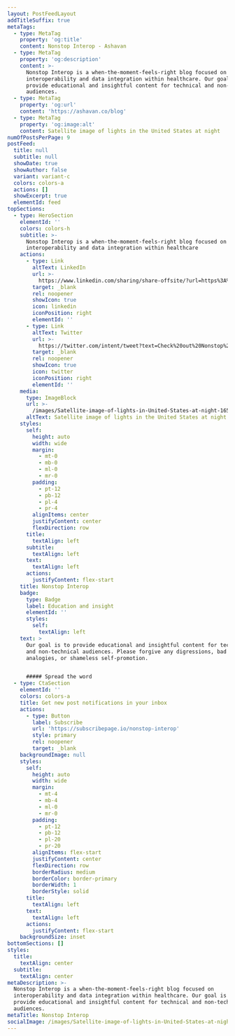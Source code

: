 ```yaml
---
layout: PostFeedLayout
addTitleSuffix: true
metaTags:
  - type: MetaTag
    property: 'og:title'
    content: Nonstop Interop - Ashavan
  - type: MetaTag
    property: 'og:description'
    content: >-
      Nonstop Interop is a when-the-moment-feels-right blog focused on
      interoperability and data integration within healthcare. Our goal is to
      provide educational and insightful content for technical and non-technical
      audiences.
  - type: MetaTag
    property: 'og:url'
    content: 'https://ashavan.co/blog'
  - type: MetaTag
    property: 'og:image:alt'
    content: Satellite image of lights in the United States at night
numOfPostsPerPage: 9
postFeed:
  title: null
  subtitle: null
  showDate: true
  showAuthor: false
  variant: variant-c
  colors: colors-a
  actions: []
  showExcerpt: true
  elementId: feed
topSections:
  - type: HeroSection
    elementId: ''
    colors: colors-h
    subtitle: >-
      Nonstop Interop is a when-the-moment-feels-right blog focused on
      interoperability and data integration within healthcare
    actions:
      - type: Link
        altText: LinkedIn
        url: >-
          https://www.linkedin.com/sharing/share-offsite/?url=https%3A%2F%2Fashavan.co%2Fblog
        target: _blank
        rel: noopener
        showIcon: true
        icon: linkedin
        iconPosition: right
        elementId: ''
      - type: Link
        altText: Twitter
        url: >-
          https://twitter.com/intent/tweet?text=Check%20out%20Nonstop%20Interop%2C%20a%20blog%20focused%20on%20interoperability%20and%20data%20integration%20by%20Ashavan&url=https%3A%2F%2Fashavan.co%2Fblog
        target: _blank
        rel: noopener
        showIcon: true
        icon: twitter
        iconPosition: right
        elementId: ''
    media:
      type: ImageBlock
      url: >-
        /images/Satellite-image-of-lights-in-United-States-at-night-1654491600.jpg
      altText: Satellite image of lights in the United States at night
    styles:
      self:
        height: auto
        width: wide
        margin:
          - mt-0
          - mb-0
          - ml-0
          - mr-0
        padding:
          - pt-12
          - pb-12
          - pl-4
          - pr-4
        alignItems: center
        justifyContent: center
        flexDirection: row
      title:
        textAlign: left
      subtitle:
        textAlign: left
      text:
        textAlign: left
      actions:
        justifyContent: flex-start
    title: Nonstop Interop
    badge:
      type: Badge
      label: Education and insight
      elementId: ''
      styles:
        self:
          textAlign: left
    text: >
      Our goal is to provide educational and insightful content for technical
      and non-technical audiences. Please forgive any digressions, bad
      analogies, or shameless self-promotion.


      ##### Spread the word
  - type: CtaSection
    elementId: ''
    colors: colors-a
    title: Get new post notifications in your inbox
    actions:
      - type: Button
        label: Subscribe
        url: 'https://subscribepage.io/nonstop-interop'
        style: primary
        rel: noopener
        target: _blank
    backgroundImage: null
    styles:
      self:
        height: auto
        width: wide
        margin:
          - mt-4
          - mb-4
          - ml-0
          - mr-0
        padding:
          - pt-12
          - pb-12
          - pl-20
          - pr-20
        alignItems: flex-start
        justifyContent: center
        flexDirection: row
        borderRadius: medium
        borderColor: border-primary
        borderWidth: 1
        borderStyle: solid
      title:
        textAlign: left
      text:
        textAlign: left
      actions:
        justifyContent: flex-start
    backgroundSize: inset
bottomSections: []
styles:
  title:
    textAlign: center
  subtitle:
    textAlign: center
metaDescription: >-
  Nonstop Interop is a when-the-moment-feels-right blog focused on
  interoperability and data integration within healthcare. Our goal is to
  provide educational and insightful content for technical and non-technical
  audiences.
metaTitle: Nonstop Interop
socialImage: /images/Satellite-image-of-lights-in-United-States-at-night-1654491600.jpg
---
```

